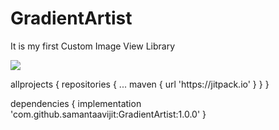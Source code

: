 # GradientArtist
It is my first Custom Image View Library

[![](https://jitpack.io/v/samantaavijit/GradientArtist.svg)](https://jitpack.io/#samantaavijit/GradientArtist)

<div>
allprojects {
		repositories {
			...
			maven { url 'https://jitpack.io' }
		}
	}
  </div>
  
  dependencies {
	        implementation 'com.github.samantaavijit:GradientArtist:1.0.0'
	}
